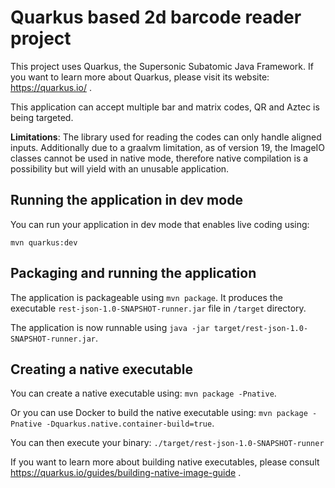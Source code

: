 # Quarkus based 2d barcode reader project

This project uses Quarkus, the Supersonic Subatomic Java Framework.
If you want to learn more about Quarkus, please visit its website: https://quarkus.io/ .

This application can accept multiple bar and matrix codes, QR and Aztec is being targeted.

**Limitations**:
The library used for reading the codes can only handle aligned inputs. 
Additionally due to a graalvm limitation, 
as of version 19, the ImageIO classes cannot be used in native mode, 
therefore native compilation is a possibility but will yield with an unusable application.

## Running the application in dev mode

You can run your application in dev mode that enables live coding using:
```
mvn quarkus:dev
```

## Packaging and running the application

The application is packageable using `mvn package`.
It produces the executable `rest-json-1.0-SNAPSHOT-runner.jar` file in `/target` directory.

The application is now runnable using `java -jar target/rest-json-1.0-SNAPSHOT-runner.jar`.

## Creating a native executable

You can create a native executable using: `mvn package -Pnative`.

Or you can use Docker to build the native executable using: `mvn package -Pnative -Dquarkus.native.container-build=true`.

You can then execute your binary: `./target/rest-json-1.0-SNAPSHOT-runner`

If you want to learn more about building native executables, please consult https://quarkus.io/guides/building-native-image-guide .